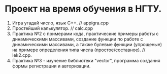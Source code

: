 # Проект на время обучения в НГТУ.
<!-- Что нужно знать и основные задачи -->

1. Игра угадай число, язык С++. // appigra.cpp
2. Простейший калькулятор. // calc.cpp
3. Практика №2 с примерами кода, практические примеры работы с динамическими массивами, создание функции по работе с динамическими массивами, а также булевые функции (упрощеные) на примере определения типа числа (простое/составное). // lek2.cpp.
4. Практика №3 - изучение библиотеки "vector", программа создания формы регистрации и авторизации.
